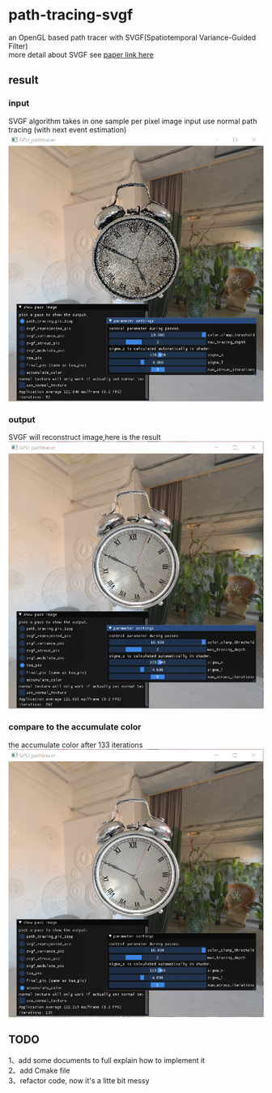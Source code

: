 # path-tracing-svgf
an OpenGL based path tracer with SVGF(Spatiotemporal Variance-Guided Filter)  
more detail about SVGF see [paper link here](http://behindthepixels.io/assets/files/hpg17_svgf.pdf)
## result
### input
SVGF algorithm takes in one sample per pixel image input use normal path tracing (with next event estimation)  
![1spp_input](https://github.com/blxl909/path-tracing-svgf/blob/master/result/1spp_input.png)
### output
SVGF will reconstruct image,here is the result  
![svgf_output](https://github.com/blxl909/path-tracing-svgf/blob/master/result/svgf_output.png)
### compare to the accumulate color
the accumulate color after 133 iterations  
![acc_color](https://github.com/blxl909/path-tracing-svgf/blob/master/result/accumulate_output.png)
## TODO
1、add some documents to full explain how to implement it  
2、add Cmake file  
3、refactor code, now it's a litte bit messy
